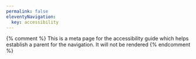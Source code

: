 ```yaml
---
permalink: false
eleventyNavigation: 
  key: accessibility
---
```


{% comment %}
This is a meta page for the accessibility guide which helps establish a parent for the navigation. It will not be rendered
{% endcomment %}
